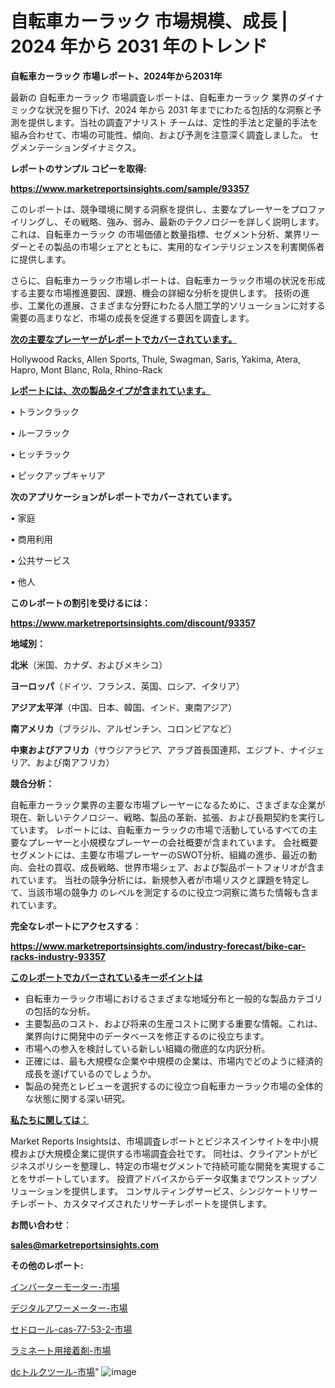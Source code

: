# 自転車カーラック 市場規模、成長 | 2024 年から 2031 年のトレンド

<strong>自転車カーラック 市場レポート、2024年から2031年</strong>

最新の 自転車カーラック 市場調査レポートは、自転車カーラック 業界のダイナミックな状況を掘り下げ、2024 年から 2031 年までにわたる包括的な洞察と予測を提供します。当社の調査アナリスト チームは、定性的手法と定量的手法を組み合わせて、市場の可能性、傾向、および予測を注意深く調査しました。 セグメンテーションダイナミクス。



<strong>レポートのサンプル コピーを取得:</strong> <a href=https://www.marketreportsinsights.com/sample/93357>

<strong><u>https://www.marketreportsinsights.com/sample/93357</u></strong></a>

このレポートは、競争環境に関する洞察を提供し、主要なプレーヤーをプロファイリングし、その戦略、強み、弱み、最新のテクノロジーを詳しく説明します。 これは、自転車カーラック の市場価値と数量指標、セグメント分析、業界リーダーとその製品の市場シェアとともに、実用的なインテリジェンスを利害関係者に提供します。

さらに、自転車カーラック市場レポートは、自転車カーラック市場の状況を形成する主要な市場推進要因、課題、機会の詳細な分析を提供します。 技術の進歩、工業化の進展、さまざまな分野にわたる人間工学的ソリューションに対する需要の高まりなど、市場の成長を促進する要因を調査します。



<strong><u>次の主要なプレーヤーがレポートでカバーされています。</u></strong>

Hollywood Racks, Allen Sports, Thule, Swagman, Saris, Yakima, Atera, Hapro, Mont Blanc, Rola, Rhino-Rack



<strong><u><b>レポートには、次の製品タイプが含まれています。</b></u></strong>

• トランクラック

• ルーフラック

• ヒッチラック

• ピックアップキャリア



<strong><b>次のアプリケーションがレポートでカバーされています。</b></strong>

• 家庭

• 商用利用

• 公共サービス

• 他人



<strong><b>このレポートの割引を受けるには：</b></strong><a href=https://www.marketreportsinsights.com/discount/93357>

<strong><u>https://www.marketreportsinsights.com/discount/93357</u></strong></a>



<strong>地域別：</strong>



<strong>北米</strong>（米国、カナダ、およびメキシコ）



<strong>ヨーロッパ</strong>（ドイツ、フランス、英国、ロシア、イタリア）



<strong>アジア太平洋</strong>（中国、日本、韓国、インド、東南アジア）



<strong>南アメリカ</strong>（ブラジル、アルゼンチン、コロンビアなど）



<strong>中東およびアフリカ</strong>（サウジアラビア、アラブ首長国連邦、エジプト、ナイジェリア、および南アフリカ）



<strong>競合分析：</strong>

自転車カーラック業界の主要な市場プレーヤーになるために、さまざまな企業が現在、新しいテクノロジー、戦略、製品の革新、拡張、および長期契約を実行しています。 レポートには、自転車カーラックの市場で活動しているすべての主要なプレーヤーと小規模なプレーヤーの会社概要が含まれています。 会社概要セグメントには、主要な市場プレーヤーのSWOT分析、組織の進歩、最近の動向、会社の買収、成長戦略、世界市場シェア、および製品ポートフォリオが含まれています。 当社の競争分析には、新規参入者が市場リスクと課題を特定して、当該市場の競争力 のレベルを測定するのに役立つ洞察に満ちた情報も含まれています。



<strong>完全なレポートにアクセスする</strong>：

<a href=https://www.marketreportsinsights.com/industry-forecast/bike-car-racks-industry-93357>

<strong><u>https://www.marketreportsinsights.com/industry-forecast/bike-car-racks-industry-93357</u></strong></a>



<strong><u><b>このレポートでカバーされているキーポイントは</b></u></strong>
<ul>
  <li>自転車カーラック市場におけるさまざまな地域分布と一般的な製品カテゴリの包括的な分析。</li>
  <li>主要製品のコスト、および将来の生産コストに関する重要な情報。これは、業界向けに開発中のデータベースを修正するのに役立ちます。</li>
  <li>市場への参入を検討している新しい組織の徹底的な内訳分析。</li>
  <li>正確には、最も大規模な企業や中規模の企業は、市場内でどのように経済的成長を遂げているのでしょうか。</li>
  <li>製品の発売とレビューを選択するのに役立つ自転車カーラック市場の全体的な状態に関する深い研究。</li>
</ul>


<strong><u><b>私たちに関しては：</b></u></strong>

Market Reports Insightsは、市場調査レポートとビジネスインサイトを中小規模および大規模企業に提供する市場調査会社です。 同社は、クライアントがビジネスポリシーを整理し、特定の市場セグメントで持続可能な開発を実現することをサポートしています。 投資アドバイスからデータ収集までワンストップソリューションを提供します。 コンサルティングサービス、シンジケートリサーチレポート、カスタマイズされたリサーチレポートを提供します。



<strong><b>お問い合わせ</b></strong>：

<a href=mailto:sales@marketreportsinsights.com>

<strong><u>sales@marketreportsinsights.com</u></strong></a>



<strong>その他のレポート:</strong>

<a href=https://www.linkedin.com/pulse/インバーターモーター-市場-2023-swot-分析と最新イノベーション-cxxvf/>インバーターモーター-市場</a>

<a href=https://www.linkedin.com/pulse/デジタルアワーメーター-市場-2023-収益と成長ドライバー-2030-dshhf/>デジタルアワーメーター-市場</a>

<a href=https://www.linkedin.com/pulse/セドロール-cas-77-53-2-市場-2023-新興市場-将来の動向と市場需要-ue9tf/>セドロール-cas-77-53-2-市場</a>

<a href=https://www.linkedin.com/pulse/ラミネート用接着剤-市場-2023-収益と成長ドライバー-2030-analytics-achievers-24-analysis-glmxc/>ラミネート用接着剤-市場</a>

<a href=https://www.linkedin.com/pulse/dcトルクツール-市場-2023-収益と成長ドライバー-2030-analytics-achievers-24-analysis-wzk8f/>dcトルクツール-市場</a>"
![image](https://github.com/gayatriri2/Market-Trends/assets/166717496/a64bc24b-90b4-4fde-be32-e2bad6d865fe)

